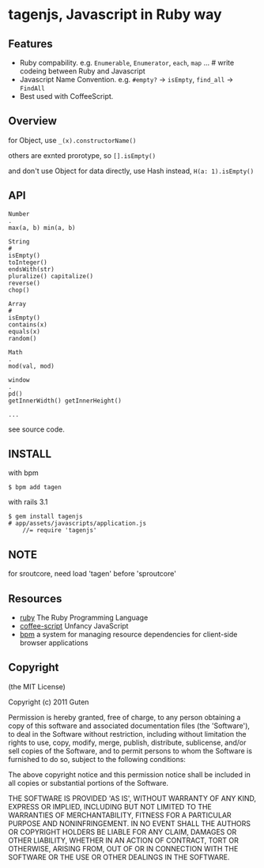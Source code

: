 tagenjs, Javascript in Ruby way
===================================

Features
--------

* Ruby compability. e.g. `Enumerable`, `Enumerator`, `each`, `map` ... # write codeing between Ruby and Javascript
* Javascript Name Convention. e.g. `#empty?` -> `isEmpty`, `find_all` -> `FindAll`
* Best used with CoffeeScript. 

Overview
-------

for Object,  use `_(x).constructorName()`

others are exnted prorotype, so `[].isEmpty()`

and don't use Object for data directly, use Hash instead, `H(a: 1).isEmpty()`


API
------

	Number
	.
	max(a, b) min(a, b)

	String
	#
	isEmpty()
	toInteger()
	endsWith(str)
	pluralize() capitalize()
	reverse()
	chop()

	Array
	#
	isEmpty()
	contains(x)
	equals(x)
	random()

	Math
	.
	mod(val, mod)

	window
	.
	pd()
	getInnerWidth() getInnerHeight()

	...

see source code.

INSTALL
-------

with bpm

	$ bpm add tagen

with rails 3.1

	$ gem install tagenjs
	# app/assets/javascripts/application.js
		//= require 'tagenjs'

NOTE
----

for sroutcore, need load 'tagen' before 'sproutcore'

Resources
---------

* [ruby](https://github.com/ruby/ruby) The Ruby Programming Language 
* [coffee-script](https://github.com/jashkenas/coffee-script) Unfancy JavaScript
* [bpm](https://github.com/bpm/bpm) a system for managing resource dependencies for client-side browser applications


Copyright
---------

(the MIT License)

Copyright (c) 2011 Guten

Permission is hereby granted, free of charge, to any person obtaining a copy of this software and associated documentation files (the 'Software'), to deal in the Software without restriction, including without limitation the rights to use, copy, modify, merge, publish, distribute, sublicense, and/or sell copies of the Software, and to permit persons to whom the Software is furnished to do so, subject to the following conditions:

The above copyright notice and this permission notice shall be included in all copies or substantial portions of the Software.

THE SOFTWARE IS PROVIDED 'AS IS', WITHOUT WARRANTY OF ANY KIND, EXPRESS OR IMPLIED, INCLUDING BUT NOT LIMITED TO THE WARRANTIES OF MERCHANTABILITY, FITNESS FOR A PARTICULAR PURPOSE AND NONINFRINGEMENT.  IN NO EVENT SHALL THE AUTHORS OR COPYRIGHT HOLDERS BE LIABLE FOR ANY CLAIM, DAMAGES OR OTHER LIABILITY, WHETHER IN AN ACTION OF CONTRACT, TORT OR OTHERWISE, ARISING FROM, OUT OF OR IN CONNECTION WITH THE SOFTWARE OR THE USE OR OTHER DEALINGS IN THE SOFTWARE.
